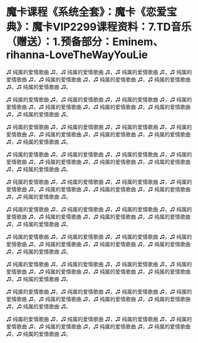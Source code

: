 # 魔卡课程《系统全套》：魔卡《恋爱宝典》：魔卡VIP2299课程资料：7.TD音乐（赠送）：1.预备部分：Eminem、rihanna-LoveTheWayYouLie

♫ 纯属的爱情歌曲 ♫，♫ 纯属的爱情歌曲 ♫，♫ 纯属的爱情歌曲 ♫，♫ 纯属的爱情歌曲 ♫，♫ 纯属的爱情歌曲 ♫，♫ 纯属的爱情歌曲 ♫，♫ 纯属的爱情歌曲 ♫，♫ 纯属的爱情歌曲 ♫。

♫ 纯属的爱情歌曲 ♫，♫ 纯属的爱情歌曲 ♫，♫ 纯属的爱情歌曲 ♫，♫ 纯属的爱情歌曲 ♫，♫ 纯属的爱情歌曲 ♫，♫ 纯属的爱情歌曲 ♫，♫ 纯属的爱情歌曲 ♫，♫ 纯属的爱情歌曲 ♫。

♫ 纯属的爱情歌曲 ♫，♫ 纯属的爱情歌曲 ♫，♫ 纯属的爱情歌曲 ♫，♫ 纯属的爱情歌曲 ♫，♫ 纯属的爱情歌曲 ♫，♫ 纯属的爱情歌曲 ♫，♫ 纯属的爱情歌曲 ♫，♫ 纯属的爱情歌曲 ♫。

♫ 纯属的爱情歌曲 ♫，♫ 纯属的爱情歌曲 ♫，♫ 纯属的爱情歌曲 ♫，♫ 纯属的爱情歌曲 ♫，♫ 纯属的爱情歌曲 ♫，♫ 纯属的爱情歌曲 ♫，♫ 纯属的爱情歌曲 ♫，♫ 纯属的爱情歌曲 ♫。

♫ 纯属的爱情歌曲 ♫，♫ 纯属的爱情歌曲 ♫，♫ 纯属的爱情歌曲 ♫，♫ 纯属的爱情歌曲 ♫，♫ 纯属的爱情歌曲 ♫，♫ 纯属的爱情歌曲 ♫，♫ 纯属的爱情歌曲 ♫，♫ 纯属的爱情歌曲 ♫。

♫ 纯属的爱情歌曲 ♫，♫ 纯属的爱情歌曲 ♫，♫ 纯属的爱情歌曲 ♫，♫ 纯属的爱情歌曲 ♫，♫ 纯属的爱情歌曲 ♫，♫ 纯属的爱情歌曲 ♫，♫ 纯属的爱情歌曲 ♫，♫ 纯属的爱情歌曲 ♫。

♫ 纯属的爱情歌曲 ♫，♫ 纯属的爱情歌曲 ♫，♫ 纯属的爱情歌曲 ♫，♫ 纯属的爱情歌曲 ♫，♫ 纯属的爱情歌曲 ♫，♫ 纯属的爱情歌曲 ♫，♫ 纯属的爱情歌曲 ♫，♫ 纯属的爱情歌曲 ♫。

♫ 纯属的爱情歌曲 ♫，♫ 纯属的爱情歌曲 ♫，♫ 纯属的爱情歌曲 ♫，♫ 纯属的爱情歌曲 ♫，♫ 纯属的爱情歌曲 ♫，♫ 纯属的爱情歌曲 ♫，♫ 纯属的爱情歌曲 ♫，♫ 纯属的爱情歌曲 ♫。

♫ 纯属的爱情歌曲 ♫，♫ 纯属的爱情歌曲 ♫，♫ 纯属的爱情歌曲 ♫，♫ 纯属的爱情歌曲 ♫，♫ 纯属的爱情歌曲 ♫，♫ 纯属的爱情歌曲 ♫，♫ 纯属的爱情歌曲 ♫，♫ 纯属的爱情歌曲 ♫。

♫ 纯属的爱情歌曲 ♫，♫ 纯属的爱情歌曲 ♫，♫ 纯属的爱情歌曲 ♫，♫ 纯属的爱情歌曲 ♫，♫ 纯属的爱情歌曲 ♫，♫ 纯属的爱情歌曲 ♫，♫ 纯属的爱情歌曲 ♫，♫ 纯属的爱情歌曲 ♫。

